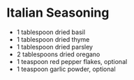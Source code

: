 # Italian Seasoning

- 1 tablespoon dried basil
- 1 tablespoon dried thyme
- 1 tablespoon dried parsley
- 2 tablespoons dried oregano
- 1 teaspoon red pepper flakes, optional
- 1 teaspoon garlic powder, optional
